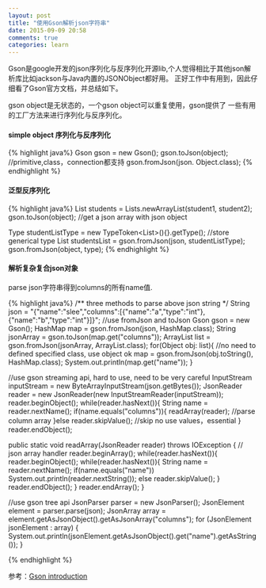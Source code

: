 ```yaml
---
layout: post
title: "使用Gson解析json字符串"
date: 2015-09-09 20:58
comments: true
categories: learn
---
```

Gson是google开发的json序列化与反序列化开源lib,个人觉得相比于其他json解析库比如jackson与Java内置的JSONObject都好用。
正好工作中有用到，因此仔细看了Gson官方文档，并总结如下。

gson object是无状态的，一个gson object可以重复使用，gson提供了
一些有用的工厂方法来进行序列化与反序列化。

#### simple object 序列化与反序列化

{% highlight java%}
Gson gson = new Gson();
gson.toJson(object); //primitive,class，connection都支持
gson.fromJson(json. Object.class);
{% endhighlight %}

#### 泛型反序列化

{% highlight java%}
List<Student> students = Lists.newArrayList(student1, student2);
gson.toJson(object); //get a json array with json object

Type studentListType = new TypeToken<List<Student>>(){}.getType();  //store generical type
List<Student> studentsList = gson.fromJson(json, studentListType);
gson.fromJson(object, type); 
{% endhighlight %}

#### 解析复杂复合json对象

parse json字符串得到columns的所有name值.

{% highlight java%}
/** three methods to parse above json string */
String json = "{\"name\":\"slee\",\"columns\":[{\"name\":\"a\",\"type\":\"int\"},{\"name\":\"b\",\"type\":\"int\"}]}";
//use fromJson and toJson
Gson gson = new Gson();
HashMap map = gson.fromJson(json, HashMap.class);
String jsonArray = gson.toJson(map.get("columns"));
ArrayList list = gson.fromJson(jsonArray, ArrayList.class);
for(Object obj: list){ //no need to defined specified class, use object  ok
	map = gson.fromJson(obj.toString(), HashMap.class);
	System.out.println(map.get("name"));
}

//use gson streaming api, hard to use, need to be very careful
InputStream inputStream = new ByteArrayInputStream(json.getBytes());
JsonReader reader = new JsonReader(new InputStreamReader(inputStream));
reader.beginObject();
while(reader.hasNext()){
    String name = reader.nextName();
    if(name.equals("columns")){
	readArray(reader);  //parse column array
    }else
	reader.skipValue(); //skip no use values，essential
}
reader.endObject();

public static void readArray(JsonReader reader) throws IOException { // json array handler
reader.beginArray();
while(reader.hasNext()){
    reader.beginObject();
    while(reader.hasNext()){
	String name = reader.nextName();
	if(name.equals("name"))
	    System.out.println(reader.nextString());
	else
	    reader.skipValue();
    }
    reader.endObject();
}
reader.endArray();
}

//use gson tree api
JsonParser parser = new JsonParser();
JsonElement  element = parser.parse(json);
JsonArray array = element.getAsJsonObject().getAsJsonArray("columns");
for (JsonElement jsonElement : array) {
System.out.println(jsonElement.getAsJsonObject().get("name").getAsString());
}

{% endhighlight %}

参考：[Gson introduction](http://www.studytrails.com/java/json/java-google-json-introduction.jsp)
